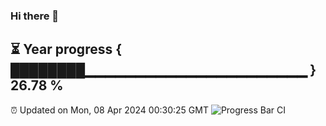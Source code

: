 ### Hi there 👋
⏳ Year progress { ████████▁▁▁▁▁▁▁▁▁▁▁▁▁▁▁▁▁▁▁▁▁▁ } 26.78 %
---
⏰ Updated on Mon, 08 Apr 2024 00:30:25 GMT
![Progress Bar CI](https://github.com/Moyi321/Moyi321/workflows/Progress%20Bar%20CI/badge.svg)
